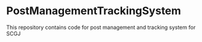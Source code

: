 # PostManagementTrackingSystem
This repository contains code for post management and tracking system for SCGJ
